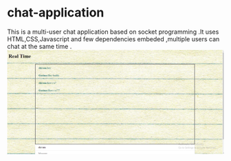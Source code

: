# chat-application
This is a multi-user chat application based on socket programming .It uses HTML,CSS,Javascript and few dependencies embeded ,multiple users can chat at the same time .
![demo](Screenshot%20(22).png)
